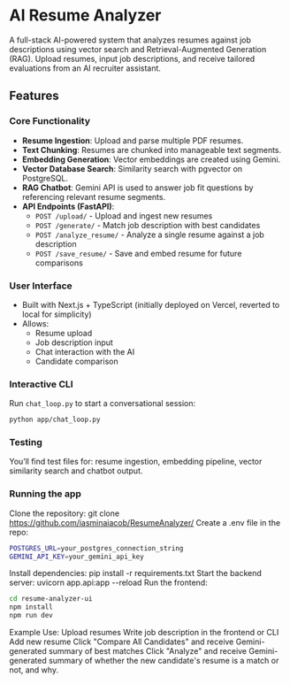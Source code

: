 # AI Resume Analyzer

A full-stack AI-powered system that analyzes resumes against job descriptions using vector search and Retrieval-Augmented Generation (RAG). Upload resumes, input job descriptions, and receive tailored evaluations from an AI recruiter assistant.

## Features

### Core Functionality
- **Resume Ingestion**: Upload and parse multiple PDF resumes.
- **Text Chunking**: Resumes are chunked into manageable text segments.
- **Embedding Generation**: Vector embeddings are created using Gemini.
- **Vector Database Search**: Similarity search with pgvector on PostgreSQL.
- **RAG Chatbot**: Gemini API is used to answer job fit questions by referencing relevant resume segments.
- **API Endpoints (FastAPI)**:
  - `POST /upload/` - Upload and ingest new resumes
  - `POST /generate/` - Match job description with best candidates
  - `POST /analyze_resume/` - Analyze a single resume against a job description
  - `POST /save_resume/` - Save and embed resume for future comparisons

### User Interface
- Built with Next.js + TypeScript (initially deployed on Vercel, reverted to local for simplicity)
- Allows:
  - Resume upload
  - Job description input
  - Chat interaction with the AI
  - Candidate comparison

### Interactive CLI
Run `chat_loop.py` to start a conversational session:
```bash
python app/chat_loop.py
```

### Testing
You’ll find test files for: resume ingestion, embedding pipeline, vector similarity search and chatbot output.

### Running the app
Clone the repository: git clone https://github.com/iasminaiacob/ResumeAnalyzer/
Create a .env file in the repo:
```bash
POSTGRES_URL=your_postgres_connection_string
GEMINI_API_KEY=your_gemini_api_key
```
Install dependencies: pip install -r requirements.txt
Start the backend server: uvicorn app.api:app --reload
Run the frontend:
```bash
cd resume-analyzer-ui
npm install
npm run dev
```

Example Use:
Upload resumes
Write job description in the frontend or CLI
Add new resume
Click "Compare All Candidates" and receive Gemini-generated summary of best matches
Click "Analyze" and receive Gemini-generated summary of whether the new candidate's resume is a match or not, and why.
